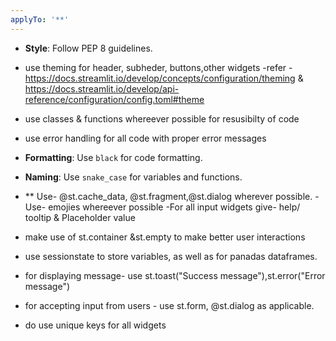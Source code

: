 ```yaml
---
applyTo: '**'
---
```

- **Style**: Follow PEP 8 guidelines.
- use theming for header, subheder, buttons,other widgets -refer -https://docs.streamlit.io/develop/concepts/configuration/theming
& https://docs.streamlit.io/develop/api-reference/configuration/config.toml#theme

- use classes & functions whereever possible for resusibilty of code
- use error handling for all code with proper error messages
- **Formatting**: Use `black` for code formatting.
- **Naming**: Use `snake_case` for variables and functions.
- ** Use-  @st.cache_data, @st.fragment,@st.dialog  wherever possible.
-Use- emojies whereever possible
-For all input widgets give- help/ tooltip & Placeholder value
- make use of st.container &st.empty to make better user interactions 
- use sessionstate to store variables, as well as for panadas dataframes.
- for displaying message- use st.toast("Success message"),st.error("Error message")
- for accepting input from users - use st.form, @st.dialog as applicable.

- do use unique keys for all widgets

